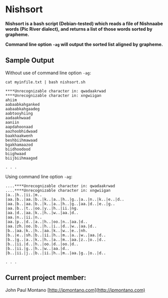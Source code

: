 # Nishsort

**Nishsort is a bash script (Debian-tested) which reads a file of Nishnaabe words (Pic River dialect), and returns a list of those words sorted by grapheme.**

**Command line option ```-ag``` will output the sorted list aligned by grapheme.**



## Sample Output

Without use of command line option ```-ag```:

```
cat myinfile.txt | bash nishsort.sh

****Unrecognizable character in: qwadaakrwad
****Unrecognizable character in: xngwiigan
ahiim
aabaabkahganked
aabaabkahgaadeg
aabtooyhiing
aadaakhwaad
aaniin
aapdahoonaad
aazhoobhidwaad
baakhaakwenh
beshbiihmawaad
bgakhamaazod
biidhoodood
biighwaad
biijbiihmaagod

. . .
```

Using command line option ```-ag```:

```
....****Unrecognizable character in: qwadaakrwad
....****Unrecognizable character in: xngwiigan
|a..|h..|ii.|m..
|aa.|b..|aa.|b..|k..|a..|h..|g..|a..|n..|k..|e..|d..
|aa.|b..|aa.|b..|k..|a..|h..|g..|aa.|d..|e..|g..
|aa.|b..|t..|oo.|y..|h..|ii.|ng.
|aa.|d..|aa.|k..|h..|w..|aa.|d..
|aa.|n..|ii.|n..
|aa.|p..|d..|a..|h..|oo.|n..|aa.|d..
|aa.|zh.|oo.|b..|h..|i..|d..|w..|aa.|d..
|b..|aa.|k..|h..|aa.|k..|w..|e..|nh.
|b..|e..|sh.|b..|ii.|h..|m..|a..|w..|aa.|d..
|b..|g..|a..|k..|h..|a..|m..|aa.|z..|o..|d..
|b..|ii.|d..|h..|oo.|d..|oo.|d..
|b..|ii.|g..|h..|w..|aa.|d..
|b..|ii.|j..|b..|ii.|h..|m..|aa.|g..|o..|d..

. . .
```



## Current project member:

John Paul Montano
[http://jpmontano.com](http://jpmontano.com)
